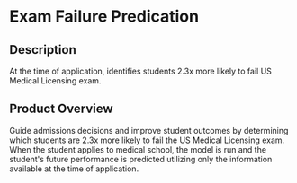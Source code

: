 # Exam Failure Predication

## Description
At the time of application, identifies students 2.3x more likely to fail US Medical Licensing exam.

## Product Overview
Guide admissions decisions and improve student outcomes by determining which students are 2.3x more likely to fail the US Medical Licensing exam. When the student applies to medical school, the model is run and the student's future performance is predicted utilizing only the information available at the time of application.

